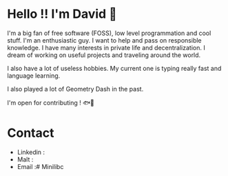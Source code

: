 # Hello !! I'm David 🐸

I'm a big fan of free software (FOSS), low level programmation and cool stuff. I'm an enthusiastic guy. I want to help and pass on responsible knowledge. I have many interests in private life and decentralization. I dream of working on useful projects and traveling around the world.

I also have a lot of useless hobbies.
My current one is typing really fast and language learning.

I also played a lot of Geometry Dash in the past.

I'm open for contributing ! 🐟🐙


# Contact

- Linkedin :
- Malt : 
- Email :# Minilibc

